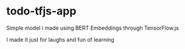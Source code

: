 # todo-tfjs-app
Simple model i made using  BERT Embeddings through TensorFlow.js 

I made it just for laughs and fun of learning
